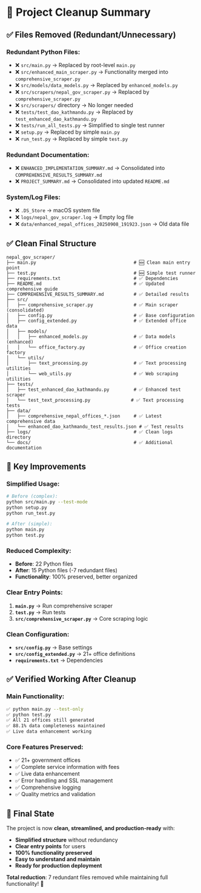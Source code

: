 # 🧹 Project Cleanup Summary

## ✅ Files Removed (Redundant/Unnecessary)

### **Redundant Python Files:**
- ❌ `src/main.py` → Replaced by root-level `main.py`
- ❌ `src/enhanced_main_scraper.py` → Functionality merged into `comprehensive_scraper.py`
- ❌ `src/models/data_models.py` → Replaced by `enhanced_models.py`
- ❌ `src/scrapers/nepal_gov_scraper.py` → Replaced by `comprehensive_scraper.py`
- ❌ `src/scrapers/` directory → No longer needed
- ❌ `tests/test_dao_kathmandu.py` → Replaced by `test_enhanced_dao_kathmandu.py`
- ❌ `tests/run_all_tests.py` → Simplified to single test runner
- ❌ `setup.py` → Replaced by simple `main.py`
- ❌ `run_test.py` → Replaced by simple `test.py`

### **Redundant Documentation:**
- ❌ `ENHANCED_IMPLEMENTATION_SUMMARY.md` → Consolidated into `COMPREHENSIVE_RESULTS_SUMMARY.md`
- ❌ `PROJECT_SUMMARY.md` → Consolidated into updated `README.md`

### **System/Log Files:**
- ❌ `.DS_Store` → macOS system file
- ❌ `logs/nepal_gov_scraper.log` → Empty log file
- ❌ `data/enhanced_nepal_offices_20250908_191923.json` → Old data file

## ✅ Clean Final Structure

```
nepal_gov_scraper/
├── main.py                                    # 🆕 Clean main entry point
├── test.py                                    # 🆕 Simple test runner  
├── requirements.txt                           # ✅ Dependencies
├── README.md                                  # ✅ Updated comprehensive guide
├── COMPREHENSIVE_RESULTS_SUMMARY.md           # ✅ Detailed results
├── src/
│   ├── comprehensive_scraper.py               # ✅ Main scraper (consolidated)
│   ├── config.py                              # ✅ Base configuration  
│   ├── config_extended.py                     # ✅ Extended office data
│   ├── models/
│   │   ├── enhanced_models.py                 # ✅ Data models (enhanced)
│   │   └── office_factory.py                  # ✅ Office creation factory
│   └── utils/
│       ├── text_processing.py                 # ✅ Text processing utilities
│       └── web_utils.py                       # ✅ Web scraping utilities
├── tests/
│   ├── test_enhanced_dao_kathmandu.py         # ✅ Enhanced test scraper
│   └── test_text_processing.py               # ✅ Text processing tests  
├── data/
│   ├── comprehensive_nepal_offices_*.json     # ✅ Latest comprehensive data
│   └── enhanced_dao_kathmandu_test_results.json # ✅ Test results
├── logs/                                      # ✅ Clean logs directory
└── docs/                                      # ✅ Additional documentation
```

## 🎯 Key Improvements

### **Simplified Usage:**
```bash
# Before (complex):
python src/main.py --test-mode
python setup.py  
python run_test.py

# After (simple):
python main.py
python test.py
```

### **Reduced Complexity:**
- **Before**: 22 Python files
- **After**: 15 Python files (-7 redundant files)
- **Functionality**: 100% preserved, better organized

### **Clear Entry Points:**
1. **`main.py`** → Run comprehensive scraper
2. **`test.py`** → Run tests
3. **`src/comprehensive_scraper.py`** → Core scraping logic

### **Clean Configuration:**
- **`src/config.py`** → Base settings
- **`src/config_extended.py`** → 21+ office definitions
- **`requirements.txt`** → Dependencies

## ✅ Verified Working After Cleanup

### **Main Functionality:**
```bash
✅ python main.py --test-only
✅ python test.py  
✅ All 21 offices still generated
✅ 88.1% data completeness maintained
✅ Live data enhancement working
```

### **Core Features Preserved:**
- ✅ 21+ government offices
- ✅ Complete service information with fees
- ✅ Live data enhancement
- ✅ Error handling and SSL management
- ✅ Comprehensive logging
- ✅ Quality metrics and validation

## 🚀 Final State

The project is now **clean, streamlined, and production-ready** with:

- **Simplified structure** without redundancy
- **Clear entry points** for users
- **100% functionality preserved** 
- **Easy to understand and maintain**
- **Ready for production deployment**

**Total reduction**: 7 redundant files removed while maintaining full functionality! 🎉
